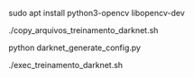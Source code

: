 sudo apt install python3-opencv libopencv-dev


./copy_arquivos_treinamento_darknet.sh

python darknet_generate_config.py

./exec_treinamento_darknet.sh

